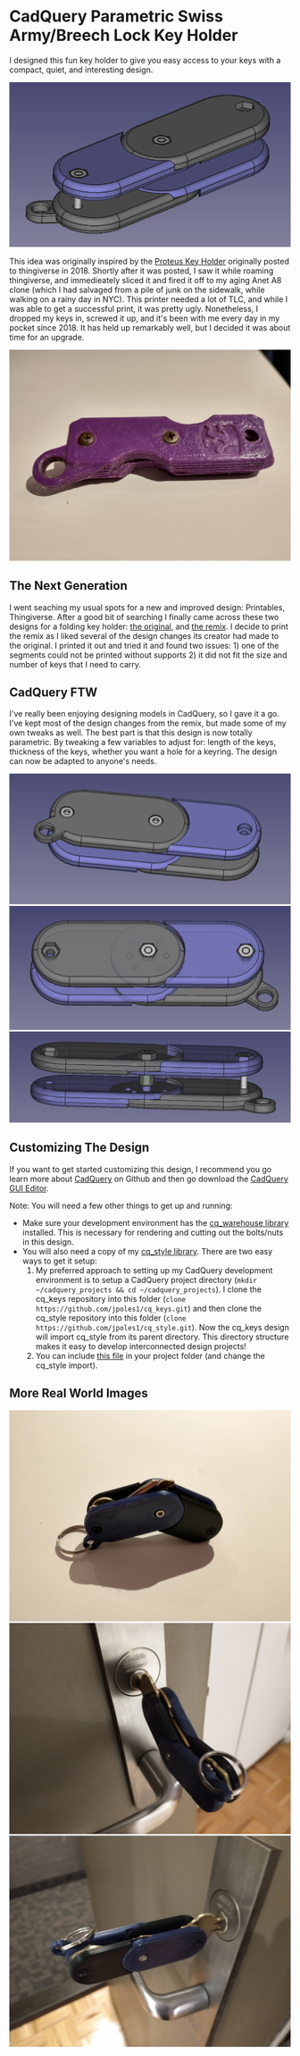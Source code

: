 # CadQuery Parametric Swiss Army/Breech Lock Key Holder

I designed this fun key holder to give you easy access to your keys with a  compact, quiet, and interesting design. 

![Render of The Design (No Transparency)](cap_3.png)

This idea was originally inspired by the [Proteus Key Holder](https://www.thingiverse.com/thing:2749745/files) originally posted to thingiverse in 2018. Shortly after it was posted, I saw it while roaming thingiverse, and immedieately sliced it and fired it off to my aging Anet A8 clone (which I had salvaged from a pile of junk on the sidewalk, while walking on a rainy day in NYC). This printer needed a lot of TLC, and while I was able to get a successful print, it was pretty ugly. Nonetheless, I dropped my keys in, screwed it up, and it's been with me every day in my pocket since 2018. It has held up remarkably well, but I decided it was about time for an upgrade.

![Old Design](snap_1.jpg)

## The Next Generation

I went seaching my usual spots for a new and improved design: Printables, Thingiverse. After a good bit of searching I finally came across these two designs for a folding key holder: [the original](https://www.thingiverse.com/thing:755772), and [the remix](https://www.thingiverse.com/thing:3694222). I decide to print the remix as I liked several of the design changes its creator had made to the original. I printed it out and tried it and found two issues: 1) one of the segments could not be printed without supports 2) it did not fit the size and number of keys that I need to carry.

## CadQuery FTW

I've really been enjoying designing models in CadQuery, so I gave it a go. I've kept most of the design changes from the remix, but made some of my own tweaks as well. The best part is that this design is now totally parametric. By tweaking a few variables to adjust for: length of the keys, thickness of the keys, whether you want a hole for a keyring. The design can now be adapted to anyone's needs. 

![Render of The Design Tilted (No Transparency)](cap_4.png)
![Render of The Design (Transparency)](cap_1.png)
![Render of The Design Tilted (Transparency)](cap_2.png)

## Customizing The Design

If you want to get started customizing this design, I recommend you go learn more about [CadQuery](https://github.com/CadQuery/cadquery) on Github and then go download the [CadQuery GUI Editor](https://github.com/CadQuery/cq-editor).

Note: You will need a few other things to get up and running:
- Make sure your development environment has the [cq_warehouse library](https://github.com/jpoles1/cq_warehouse) installed. This is necessary for rendering and cutting out the bolts/nuts in this design.
- You will also need a copy of my [cq_style library](https://github.com/jpoles1/cq_style). There are two easy ways to get it setup: 
    1) My preferred approach to setting up my CadQuery development environment is to setup a CadQuery project directory (`mkdir ~/cadquery_projects && cd ~/cadquery_projects`). I clone the cq_keys repository into this folder (`clone https://github.com/jpoles1/cq_keys.git`) and then clone the cq_style repository into this folder (`clone https://github.com/jpoles1/cq_style.git`). Now the cq_keys design will import cq_style from its parent directory. This directory structure makes it easy to develop interconnected design projects!
    2) You can include [this file](https://github.com/jpoles1/cq_style/blob/master/cq_style.py) in your project folder (and change the cq_style import).


## More Real World Images

![Folded device](snap_2.jpg)
![Key in door 1](snap_3.jpg)
![Key in door 2](snap_4.jpg)
